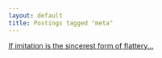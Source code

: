 ```yaml
---
layout: default
title: Postings tagged "meta"
---
```

[If imitation is the sincerest form of flattery...](http:///2009/05/imitation-is-the-sincerest-form-of-flattery)<br />
